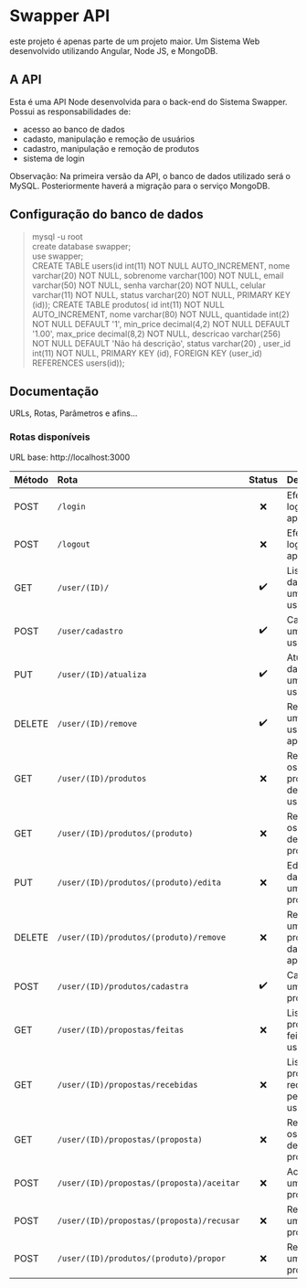 # Swapper API
este projeto é apenas parte de um projeto maior. Um Sistema Web desenvolvido utilizando Angular, Node JS, e MongoDB.

## A API  
Esta é uma API Node desenvolvida para o back-end do Sistema Swapper. Possui as responsabilidades de:
* acesso ao banco de dados  
* cadasto, manipulação e remoção de usuários  
* cadastro, manipulação e remoção de produtos  
* sistema de login  

Observação: Na primeira versão da API, o banco de dados utilizado será o MySQL. Posteriormente haverá a migração para o serviço MongoDB.

## Configuração do banco de dados  
> mysql -u root   
> create database swapper;  
> use swapper;  
> CREATE TABLE users(id int(11) NOT NULL AUTO_INCREMENT, nome varchar(20) NOT NULL, sobrenome varchar(100) NOT NULL, email varchar(50) NOT NULL, senha varchar(20) NOT NULL, celular varchar(11) NOT NULL, status varchar(20) NOT NULL, PRIMARY KEY (id));
> CREATE TABLE produtos( id int(11) NOT NULL AUTO_INCREMENT, nome varchar(80) NOT NULL, quantidade int(2) NOT NULL DEFAULT '1', min_price decimal(4,2) NOT NULL DEFAULT '1.00', max_price decimal(8,2) NOT NULL, descricao varchar(256) NOT NULL DEFAULT 'Não há descrição', status varchar(20) , user_id int(11) NOT NULL, PRIMARY KEY (id), FOREIGN KEY (user_id) REFERENCES users(id));


## Documentação
URLs, Rotas, Parâmetros e afins...

### Rotas disponíveis  
URL base: http://localhost:3000

| Método    | Rota                                        | Status             | Descrição                                |
| :-------- | :---                                        | :---:              | :---                                     |
| POST      | `/login`                                    |:x:                 | Efetuar login na aplicação               |
| POST      | `/logout`                                   |:x:                 | Efetuar logout na aplicação              |
| GET       | `/user/(ID)/`                               |:heavy_check_mark:  | Listar dados de um usuário               |
| POST      | `/user/cadastro`                            |:heavy_check_mark:  | Cadastrar um novo usuário                |
| PUT       | `/user/(ID)/atualiza`                       |:heavy_check_mark:  | Atualizar dados de um usuário            |
| DELETE    | `/user/(ID)/remove`                         |:heavy_check_mark:  | Remover um usuário da aplicação          |
| GET       | `/user/(ID)/produtos`                       |:x:                 | Retornar os produtos de um usuário       |
| GET       | `/user/(ID)/produtos/(produto)`             |:x:                 | Retornar os dados de um produto          |
| PUT       | `/user/(ID)/produtos/(produto)/edita`       |:x:                 | Editar os dados de um produto            |
| DELETE    | `/user/(ID)/produtos/(produto)/remove`      |:x:                 | Remover um produto da aplicação          |
| POST      | `/user/(ID)/produtos/cadastra`              |:heavy_check_mark:  | Cadastrar um novo produto                |
| GET       | `/user/(ID)/propostas/feitas`               |:x:                 | Listar propostas feitas pelo usuário     |
| GET       | `/user/(ID)/propostas/recebidas`            |:x:                 | Listar propostas recebidas pelo usuário  |
| GET       | `/user/(ID)/propostas/(proposta)`           |:x:                 | Retornar os dados de uma proposta        |
| POST      | `/user/(ID)/propostas/(proposta)/aceitar`   |:x:                 | Aceitar uma proposta                     |
| POST      | `/user/(ID)/propostas/(proposta)/recusar`   |:x:                 | Recusar uma proposta                     |
| POST      | `/user/(ID)/produtos/(produto)/propor`      |:x:                 | Realizar uma proposta                    |    



